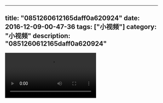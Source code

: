 
---
title: "0851260612165daff0a620924"
date: 2016-12-09-00-47-36
tags: ["小视频"]
category: "小视频"
description: "0851260612165daff0a620924"
---
<video src="http://ohtsqip0g.bkt.clouddn.com/0851260612165daff0a620924.mp4" controls="controls"></video>

